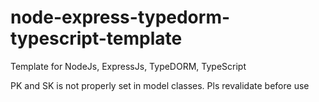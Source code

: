 # node-express-typedorm-typescript-template
Template for NodeJs, ExpressJs, TypeDORM, TypeScript


PK and SK is not properly set in model classes. Pls revalidate before use